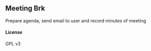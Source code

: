 ## Meeting Brk

Prepare agenda, send email to user and record minutes of meeting

#### License

GPL v3